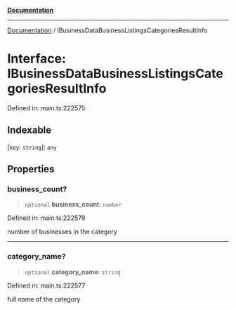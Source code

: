 [**Documentation**](../README.md)

***

[Documentation](../README.md) / IBusinessDataBusinessListingsCategoriesResultInfo

# Interface: IBusinessDataBusinessListingsCategoriesResultInfo

Defined in: main.ts:222575

## Indexable

\[`key`: `string`\]: `any`

## Properties

### business\_count?

> `optional` **business\_count**: `number`

Defined in: main.ts:222579

number of businesses in the category

***

### category\_name?

> `optional` **category\_name**: `string`

Defined in: main.ts:222577

full name of the category
